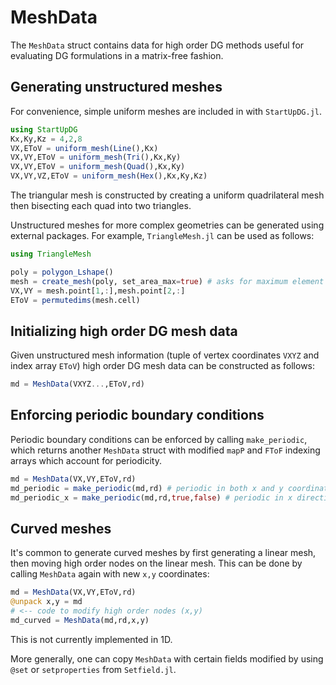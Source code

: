 # MeshData

The `MeshData` struct contains data for high order DG methods useful for evaluating DG formulations in a matrix-free fashion.

## Generating unstructured meshes

For convenience, simple uniform meshes are included in with `StartUpDG.jl`.
```julia
using StartUpDG
Kx,Ky,Kz = 4,2,8
VX,EToV = uniform_mesh(Line(),Kx)
VX,VY,EToV = uniform_mesh(Tri(),Kx,Ky)
VX,VY,EToV = uniform_mesh(Quad(),Kx,Ky)
VX,VY,VZ,EToV = uniform_mesh(Hex(),Kx,Ky,Kz)
```
The triangular mesh is constructed by creating a uniform quadrilateral mesh then bisecting each quad into two triangles.

Unstructured meshes for more complex geometries can be generated using external packages. For example, `TriangleMesh.jl` can be used as follows:
```julia
using TriangleMesh

poly = polygon_Lshape()
mesh = create_mesh(poly, set_area_max=true) # asks for maximum element size
VX,VY = mesh.point[1,:],mesh.point[2,:]
EToV = permutedims(mesh.cell)
```

## Initializing high order DG mesh data

Given unstructured mesh information (tuple of vertex coordinates `VXYZ` and index array `EToV`) high order DG mesh data can be constructed as follows:
```julia
md = MeshData(VXYZ...,EToV,rd)
```

## Enforcing periodic boundary conditions

Periodic boundary conditions can be enforced by calling `make_periodic`, which returns another `MeshData` struct with modified `mapP` and `FToF` indexing arrays which account for periodicity.
```julia
md = MeshData(VX,VY,EToV,rd)
md_periodic = make_periodic(md,rd) # periodic in both x and y coordinates
md_periodic_x = make_periodic(md,rd,true,false) # periodic in x direction, but not y
```

## Curved meshes

It's common to generate curved meshes by first generating a linear mesh, then moving high order nodes on the linear mesh. This can be done by calling `MeshData` again with new `x,y` coordinates:
```julia
md = MeshData(VX,VY,EToV,rd)
@unpack x,y = md
# <-- code to modify high order nodes (x,y)
md_curved = MeshData(md,rd,x,y)
```
This is not currently implemented in 1D.

More generally, one can copy `MeshData` with certain fields modified by using `@set` or `setproperties` from `Setfield.jl`.

